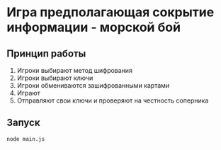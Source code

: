 # Игра предполагающая сокрытие информации - морской бой

## Принцип работы

1. Игроки выбирают метод шифрования
2. Игроки выбирают ключи
3. Игроки обмениваются зашифрованными картами
4. Играют
5. Отправляют свои ключи и проверяют на честность соперника


## Запуск

```
node main.js
```

